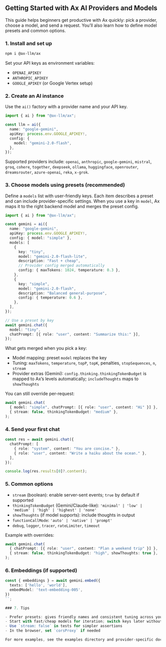 ## Getting Started with Ax AI Providers and Models

This guide helps beginners get productive with Ax quickly: pick a provider,
choose a model, and send a request. You’ll also learn how to define model
presets and common options.

### 1. Install and set up

```bash
npm i @ax-llm/ax
```

Set your API keys as environment variables:

- `OPENAI_APIKEY`
- `ANTHROPIC_APIKEY`
- `GOOGLE_APIKEY` (or Google Vertex setup)

### 2. Create an AI instance

Use the `ai()` factory with a provider name and your API key.

```ts
import { ai } from "@ax-llm/ax";

const llm = ai({
  name: "google-gemini",
  apiKey: process.env.GOOGLE_APIKEY!,
  config: {
    model: "gemini-2.0-flash",
  },
});
```

Supported providers include: `openai`, `anthropic`, `google-gemini`, `mistral`,
`groq`, `cohere`, `together`, `deepseek`, `ollama`, `huggingface`, `openrouter`,
`dreamsrouter`, `azure-openai`, `reka`, `x-grok`.

### 3. Choose models using presets (recommended)

Define a `models` list with user-friendly keys. Each item describes a preset and
can include provider-specific settings. When you use a key in `model`, Ax maps
it to the right backend model and merges the preset config.

```ts
import { ai } from "@ax-llm/ax";

const gemini = ai({
  name: "google-gemini",
  apiKey: process.env.GOOGLE_APIKEY!,
  config: { model: "simple" },
  models: [
    {
      key: "tiny",
      model: "gemini-2.0-flash-lite",
      description: "Fast + cheap",
      // Provider config merged automatically
      config: { maxTokens: 1024, temperature: 0.3 },
    },
    {
      key: "simple",
      model: "gemini-2.0-flash",
      description: "Balanced general-purpose",
      config: { temperature: 0.6 },
    },
  ],
});

// Use a preset by key
await gemini.chat({
  model: "tiny",
  chatPrompt: [{ role: "user", content: "Summarize this:" }],
});
```

What gets merged when you pick a key:

- Model mapping: preset `model` replaces the key
- Tuning: `maxTokens`, `temperature`, `topP`, `topK`, penalties,
  `stopSequences`, `n`, `stream`
- Provider extras (Gemini): `config.thinking.thinkingTokenBudget` is mapped to
  Ax’s levels automatically; `includeThoughts` maps to `showThoughts`

You can still override per-request:

```ts
await gemini.chat(
  { model: "simple", chatPrompt: [{ role: "user", content: "Hi" }] },
  { stream: false, thinkingTokenBudget: "medium" },
);
```

### 4. Send your first chat

```ts
const res = await gemini.chat({
  chatPrompt: [
    { role: "system", content: "You are concise." },
    { role: "user", content: "Write a haiku about the ocean." },
  ],
});

console.log(res.results[0]?.content);
```

### 5. Common options

- `stream` (boolean): enable server-sent events; `true` by default if supported
- `thinkingTokenBudget` (Gemini/Claude-like):
  `'minimal' | 'low' | 'medium' | 'high' | 'highest' | 'none'`
- `showThoughts` (if model supports): include thoughts in output
- `functionCallMode`: `'auto' | 'native' | 'prompt'`
- `debug`, `logger`, `tracer`, `rateLimiter`, `timeout`

Example with overrides:

```ts
await gemini.chat(
  { chatPrompt: [{ role: "user", content: "Plan a weekend trip" }] },
  { stream: false, thinkingTokenBudget: "high", showThoughts: true },
);
```

### 6. Embeddings (if supported)

```ts
const { embeddings } = await gemini.embed({
  texts: ['hello', 'world'],
  embedModel: 'text-embedding-005',
})
``;

### 7. Tips

- Prefer presets: gives friendly names and consistent tuning across your app
- Start with fast/cheap models for iteration; switch keys later without code changes
- Use `stream: false` in tests for simpler assertions
- In the browser, set `corsProxy` if needed

For more examples, see the examples directory and provider-specific docs.
```
